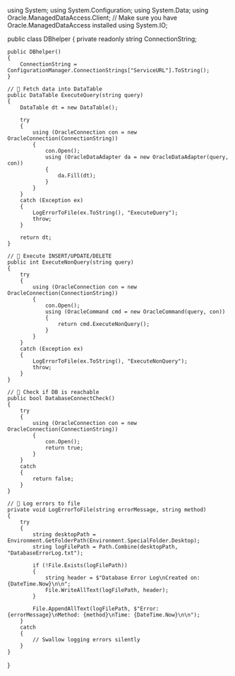 using System;
using System.Configuration;
using System.Data;
using Oracle.ManagedDataAccess.Client; // Make sure you have Oracle.ManagedDataAccess installed
using System.IO;

public class DBhelper
{
    private readonly string ConnectionString;

    public DBhelper()
    {
        ConnectionString = ConfigurationManager.ConnectionStrings["ServiceURL"].ToString();
    }

    // 🔹 Fetch data into DataTable
    public DataTable ExecuteQuery(string query)
    {
        DataTable dt = new DataTable();

        try
        {
            using (OracleConnection con = new OracleConnection(ConnectionString))
            {
                con.Open();
                using (OracleDataAdapter da = new OracleDataAdapter(query, con))
                {
                    da.Fill(dt);
                }
            }
        }
        catch (Exception ex)
        {
            LogErrorToFile(ex.ToString(), "ExecuteQuery");
            throw;
        }

        return dt;
    }

    // 🔹 Execute INSERT/UPDATE/DELETE
    public int ExecuteNonQuery(string query)
    {
        try
        {
            using (OracleConnection con = new OracleConnection(ConnectionString))
            {
                con.Open();
                using (OracleCommand cmd = new OracleCommand(query, con))
                {
                    return cmd.ExecuteNonQuery();
                }
            }
        }
        catch (Exception ex)
        {
            LogErrorToFile(ex.ToString(), "ExecuteNonQuery");
            throw;
        }
    }

    // 🔹 Check if DB is reachable
    public bool DatabaseConnectCheck()
    {
        try
        {
            using (OracleConnection con = new OracleConnection(ConnectionString))
            {
                con.Open();
                return true;
            }
        }
        catch
        {
            return false;
        }
    }

    // 🔹 Log errors to file
    private void LogErrorToFile(string errorMessage, string method)
    {
        try
        {
            string desktopPath = Environment.GetFolderPath(Environment.SpecialFolder.Desktop);
            string logFilePath = Path.Combine(desktopPath, "DatabaseErrorLog.txt");

            if (!File.Exists(logFilePath))
            {
                string header = $"Database Error Log\nCreated on: {DateTime.Now}\n\n";
                File.WriteAllText(logFilePath, header);
            }

            File.AppendAllText(logFilePath, $"Error: {errorMessage}\nMethod: {method}\nTime: {DateTime.Now}\n\n");
        }
        catch
        {
            // Swallow logging errors silently
        }
    }
}